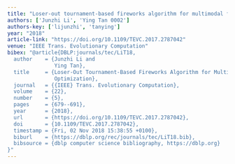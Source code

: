 ```yaml
---
title: "Loser-out tournament-based fireworks algorithm for multimodal function optimization"
authors: ['Junzhi Li', 'Ying Tan 0002']
authors-key: ['lijunzhi', 'tanying']
year: "2018"
article-link: "https://doi.org/10.1109/TEVC.2017.2787042"
venue: "IEEE Trans. Evolutionary Computation"
bibex: "@article{DBLP:journals/tec/LiT18,
  author    = {Junzhi Li and
               Ying Tan},
  title     = {Loser-Out Tournament-Based Fireworks Algorithm for Multimodal Function
               Optimization},
  journal   = {{IEEE} Trans. Evolutionary Computation},
  volume    = {22},
  number    = {5},
  pages     = {679--691},
  year      = {2018},
  url       = {https://doi.org/10.1109/TEVC.2017.2787042},
  doi       = {10.1109/TEVC.2017.2787042},
  timestamp = {Fri, 02 Nov 2018 15:38:55 +0100},
  biburl    = {https://dblp.org/rec/journals/tec/LiT18.bib},
  bibsource = {dblp computer science bibliography, https://dblp.org}
}"
---
```

